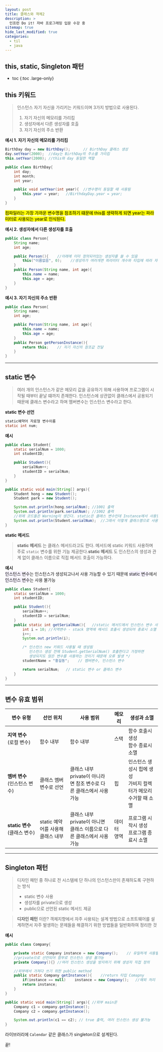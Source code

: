 ```yaml
---
layout: post
title: 클래스와 객체2
description: >
  인프런 Do it! 자바 프로그래밍 입문 수강 중
sitemap: true
hide_last_modified: true
categories:
  - til
  - java
---
```

## this, static, Singleton 패턴

* toc
{:toc .large-only}

## this 키워드
>인스턴스 자기 자신을 가리키는 키워드이며 3가지 방법으로 사용된다.
>1. 자기 자신의 메모리를 가리킴
>2. 생성자에서 다른 생성자를 호출
>3. 자기 자신의 주소 반환

__예시 1. 자기 자신의 메모리를 가리킴__

``` java
BirthDay day = new BirthDay();		// BirthDay 클래스 생성
day.setYear(2000);	//day는 BirthDay의 주소를 가리킴
this.setYear(2000);	//this와 day 동일한 역할
```

```java
public class BirthDay{
	int day;
	int month;
	int year;

	public void setYear(int year){	//변수명이 동일할 때 사용됨
		this.year = year;	//BirthdayDay.year = year;
	}
}
```
<mark>컴파일러는 가장 가까운 변수명을 참조하기 떄문에 this를 생략하게 되면 year는 파라미터로 사용되는 year로 인식된다.</mark>

__예시 2. 생성자에서 다른 생성자를 호출__

```java
public class Person{
	String name;
	int age;

	public Person(){	//아래에 이미 정의되어있는 생성자를 쓸 수 있음
		this("이름없음", 0);	//생성자가 여러개면 파라미터 개수와 타입에 따라 자동 매핑
	}
	public Person(String name, int age){
		this.name = name;
		this.age = age;
	}
}
```

__예시 3. 자기 자신의 주소 반환__
```java
public class Person{
	String name;
	int age;

	public Person(String name, int age){
		this.name = name;
		this.age = age;
	}
	public Person getPersonInstance(){
		return this;	// 자기 자신의 참조값 전달
	}
}
```

---

## static 변수

>여러 개의 인스턴스가 같은 메모리 값을 공유하기 위해 사용하며 프로그램이 시작될 때부터 끝날 떄까지 존재한다. 인스턴스에 상관없이 클래스에서 공용되기 때문에 클래스 변수라고 하며 멤버변수는 인스턴스 변수라고 한다.

__static 변수 선언__
```java
static예약어 자료형 변수이름
static int num;
```

__예시__
```java
public class Student{
	static serialNum = 1000;
	int studentID;

	public Student(){
		serialNum++;
		studentID = serialNum;
	}
}

public static void main(String[] args){
	Student hong = new Student();
	Student park = new Student();

	System.out.println(hong.serialNum);	//1001 출력
	System.out.println(park.serialNum);	//1002 출력
	//위에 코드들은 Warning이 생긴다. static은 클래스 변수인데 Instance에서 사용했기 때문
	System.out.println(Student.serialNum);	//그래서 이렇게 클래스명으로 사용 가능
}
```

__static 메서드__<br>
> __static 메서드__
는 클래스 메서드라고도 한다. 메서드에 static 키워드 사용하며 주로 `static` 변수를 위한 기능 제공한다.__static 메서드__
도 인스턴스의 생성과 관계 없이 클래스 이름으로 직접 메서드 호출이 가능하다.


__예시__<br>
<span style='background-color: #f5f0ff'>인스턴스 변수</span>는 인스턴스가 생성되고나서 사용 가능할 수 있기 때문에 <span style='background-color: #f5f0ff'>static 변수</span>에서 <span style='background-color: #f5f0ff'>인스턴스 변수</span>는 사용 불가능

```java
public class Student{
	static serialNum = 1000;
	int studentID;

	public Student(){
		serialNum++;
		studentID = serialNum;
	}
	public static int getSerialNum(){	//static 메서드에서 인스턴스 변수 사용 불가능
		int i = 10;	//지역변수 - stack 영역에 메서드 호출시 생성되어 종료시 소멸
		i++;
		System.out.println(i);

		/* 인스턴스 new 키워드 사용될 때 생성됨
		   인스턴스 생성 전에 Student.getSerialNum() 호출한다고 가정하면
		   생성되지도 않은 변수를 사용하는 것이기 때문에 오류 발생 */
		studentName = "홍길동";	// 멤버변수, 인스턴스 변수

		return serialNum;	// static 변수 or 클래스 변수
	}
}
```

---

## 변수 유효 범위

| 변수 유형 | 선언 위치 | 사용 범위 | 메모리 | 생성과 소멸 |
| ---------- | ------ | ------ | ----- | ----- |
| __지역 변수__ <br>(로컬 변수) &nbsp;&nbsp;&nbsp;&nbsp;&nbsp;&nbsp;&nbsp;&nbsp;&nbsp;&nbsp;&nbsp;&nbsp;&nbsp;&nbsp;&nbsp;&nbsp;&nbsp; | 함수 내부 | 함수 내부| 스택 &nbsp;&nbsp;&nbsp;&nbsp; | 함수 호출시 생성<br> 함수 종료시 소멸|
| __멤버 변수__ <br> (인스턴스 변수)| 클래스 멤버 변수로 선언 | 클래스 내부<br> private이 아니라면 참조 변수로 다른 클래스에서 사용 가능| 힙 | 인스턴스 생성시 힙에 생성<br> 가비지 컬렉터가 메모리 수거할 때 소멸&nbsp;&nbsp;&nbsp;&nbsp;&nbsp; |
| __static 변수__<br> (클래스 변수) | static 예약어를 사용해 클래스 내부 | 클래스 내부<br> private이 아니면 클래스 이름으로 다른 클래스에서 사용 가능| 데이터 영역 | 프로그램 시작시 생성<br> 프로그램 종료시 소멸 |

---

## Singleton 패턴

>디자인 패턴 중 하나로 전 시스템에 단 하나의 인스턴스만이 존재하도록 구현하는 방식
>- static 변수 사용
>- 생성자를 private으로 생성
>- public으로 선언된 static 메서드 제공

> __디자인 패턴__ 이란? 객체지향에서 자주 사용되는 설계 방법으로 소프트웨어를 설계하면서 자주 발생하는 문제들을 해결하기 위한 방법들을 일반화하여 정리한 것 

__예시__

```java
public class Company{

	private static Company instance = new Company();	// 유일하게 사용될 인스턴스
	//private으로 선언되어 함부로 인스턴스 생성 불가능
	private Company(){}	//여러 인스턴스 생성을 방지하기 위해 생성자 직접 정의

	//외부에서 가져다 쓰기 위한 public method
	public static Company getInstance(){	//return 타입 Comapny
		if(instance == null)	instance = new Company();	//예외 처리
		return instance;
	}
}

public static void main(String[] args){	//외부 main문
	Company c1 = company.getInstance();
	Company c2 = company.getInstance();

	System.out.println(c1 == c2); // true 출력, 여러 인스턴스 생성 불가능
}
```
라이브러리에 `Calendar` 같은 클래스가 singleton으로 설계된다.

끝!